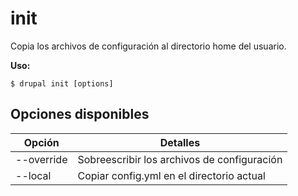 # init
Copia los archivos de configuración al directorio home del usuario.

**Uso:**
```
$ drupal init [options]
```

## Opciones disponibles
Opción | Detalles
-------|-------------
--override | Sobreescribir los archivos de configuración
--local | Copiar config.yml en el directorio actual

